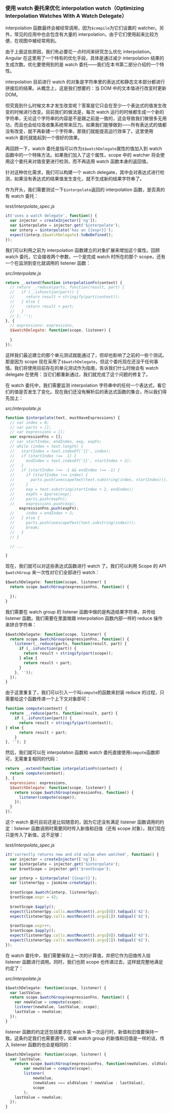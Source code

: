 ### 使用 watch 委托来优化 interpolation watch（Optimizing Interpolation Watches With A Watch Delegate）

interpolation 函数最终会被经常调用，因为`$compile`为它们设置的 watcher。另外，常见的应用中也会包含有大量的 interpolation，由于它们使用起来比较方便，在视图中被经常用到。

由于上面这些原因，我们有必要花一点时间来研究怎么优化 interpolation。Angular 在这里用了一个特有的优化手段，具体是通过减少 interpolation 结果的生成次数。优化要使用到的是 watch 委托——我们在本书第二部分介绍的一个特性。

interpolation 目前进行 watch 的对象是字符串里的表达式和静态文本部分都进行拼接后的结果。从概念上，这是我们想要的：当 DOM 中的文本值进行改变时更新 DOM。

但究竟到什么时候文本才发生改变呢？答案是它只会在至少一个表达式的值发生改变的时候进行改变。目前我们的做法是，每次 watch 运行的时候都生成一个新的字符串，无论这个字符串的内容是不是跟之前是一致的，这会导致我们做很多无用功，而且也会给垃圾收集系统带来压力。如果我们能够做到——所有表达式的值都没有改变，就不再新建一个字符串，那我们就能提高运行效率了。这里使用 watch 委托就能起到一个很好的效果。

再回顾一下，watch 委托是指可以作为`$$watchDelegate`属性的值加入到 watch 函数中的一个特殊方法。如果我们加入了这个属性，scope 中的 watcher 将会使用这个委托来对值变更进行检测，而不再适用 watch 函数本身的返回值。

针对这种优化需求，我们可以构建一个 watch delegate，其中会对表达式进行检测，如果没有表达式的结果值发生变化，就不生成新的结果字符串了。

作为开头，我们需要测试一下`$interpolate`返回的 interpolation 函数，是否真的有 watch 委托：

_test/interpolate\_spec.js_

```js
it('uses a watch delegate', function() {
  var injector = createInjector(['ng']);
  var $interpolate = injector.get('$interpolate');
  var interp = $interpolate('has an {{expr}}');
  expect(interp.$$watchDelegate).toBeDefined();
});
```

我们可以利用之前为 interpolation 函数建立的对象扩展来增加这个属性。回顾 watch 委托，它会接收两个参数，一个是完成 watch 时所在的那个 scope，还有一个在监测到变化就调用的 listener 函数：

_src/interpolate.js_

```js
return _.extend(function interpolationFn(context) {
  // return _.reduce(parts, function(result, part) {
  //   if (_.isFunction(part)) {
  //     return result + stringify(part(context));
  //   } else {
  //     return result + part;
  //   }
  // }, '');
}, {
  // expressions: expressions,
  $$watchDelegate: function(scope, listener) {
    
  }
});
```

这样我们最近建立的那个单元测试就能通过了，但却也影响了之前的一些个测试。那是因为 scope 现在采用了`$$watchDelegate`，但这个委托现在还没干任何事情。我们将使用目前存在的单元测试作为指南，告诉我们什么时候会有 watch delegate 在使用：当它们都重新通过，我们就完成了这个问题的修复了。

在 watch 委托中，我们需要监测 interpolation 字符串中的任何一个表达式，看它们的值是否发生了变化。现在我们还没有解析后的表达式函数的集合，所以我们得先加上：

_src/interpolate.js_

```js
function $interpolate(text, mustHaveExpressions) {
  // var index = 0;
  // var parts = [];
  // var expressions = [];
  var expressionFns = [];
  // var startIndex, endIndex, exp, expFn;
  // while (index < text.length) {
  //   startIndex = text.indexOf('{{', index);
  //   if (startIndex !== -1) {
  //     endIndex = text.indexOf('}}', startIndex + 2);
  //   }
  //   if (startIndex !== -1 && endIndex !== -1) {
  //     if (startIndex !== index) {
  //       parts.push(unescapeText(text.substring(index, startIndex)));
  //     }
  //     exp = text.substring(startIndex + 2, endIndex);
  //     expFn = $parse(exp);
  //     parts.push(expFn);
  //     expressions.push(exp);
      expressionFns.push(expFn);
  //     index = endIndex + 2;
  //   } else {
  //     parts.push(unescapeText(text.substring(index)));
  //     break;
  //   }
  // }

  // ...

}
```

现在，我们就可以对这些表达式函数进行 watch 了。我们可以利用 Scope 的 API `$watchGroup` 来一次性对它们全部进行 watch：

```js
$$watchDelegate: function(scope, listener) {
  return scope.$watchGroup(expressionFns, function() {
    
  });
}
```

我们需要在 watch group 的 listener 函数中做的是构造结果字符串，并传给 listener 函数。我们需要在里面做跟 interpolation 函数内部一样的 reduce 操作来拼合字符串：

```js
$$watchDelegate: function(scope, listener) {
  return scope.$watchGroup(expressionFns, function() {
    listener(_.reduce(parts, function(result, part) {
      if (_.isFunction(part)) {
        return result + stringify(part(scope));
      } else {
        return result + part;
      }
    }, ''));
  });
}
```

由于这里重复了，我们可以引入一个叫`compute`的函数来封装 reduce 的过程，只需要给这个函数传递一个上下文对象即可：

```js
function compute(context) {
  return _.reduce(parts, function(result, part) {
    if (_.isFunction(part)) {
      return result + stringify(part(context));
} else {
      return result + part;
    }
}, ''); }
```

然后，我们就可以在 interpolation 函数和 watch 委托直接使用`compute`函数即可，无需重复相同的代码：

```js
return _.extend(function interpolationFn(context) {
  return compute(context);
}, {
  expressions: expressions,
  $$watchDelegate: function(scope, listener) {
    return scope.$watchGroup(expressionFns, function() {
      listener(compute(scope));
    });
  }
});
```

这个 watch 委托目前还是比较随意的，因为它还没有满足 listener 函数调用的约定：listener 函数调用时需要同时传入新值和旧值（还有 scope 对象）。我们现在只是传入了新值，这不足够：

_test/interpolate_spec.js_

```js
it('correctly returns new and old value when watched', function() {
  var injector = createInjector(['ng']);
  var $interpolate = injector.get('$interpolate');
  var $rootScope = injector.get('$rootScope');

  var interp = $interpolate('{{expr}}');
  var listenerSpy = jasmine.createSpy();
  
  $rootScope.$watch(interp, listenerSpy);
  $rootScope.expr = 42;
  
  $rootScope.$apply();
  expect(listenerSpy.calls.mostRecent().args[0]).toEqual('42');
  expect(listenerSpy.calls.mostRecent().args[1]).toEqual('42');
  
  $rootScope.expr++;
  $rootScope.$apply();
  expect(listenerSpy.calls.mostRecent().args[0]).toEqual('43');
  expect(listenerSpy.calls.mostRecent().args[1]).toEqual('42');
});
```

在 watch 委托中，我们需要保存上一次的计算值，并把它作为旧值传入给 listener 函数进行调用。同时，我们也把 scope 也传递过去，这样就完整地满足约定了：

_src/interpolate.js_

```js
$$watchDelegate: function(scope, listener) {
  var lastValue;
  return scope.$watchGroup(expressionFns, function() {
    var newValue = compute(scope);
    listener(newValue, lastValue, scope);
    lastValue = newValue;
  });
}
```

listener 函数的约定还包括要求在 watch 第一次运行时，新值和旧值要保持一致。这条约定我们也需要遵守。如果 watch group 的新值和旧值是一样的话，传入 listener 函数的也会是相同的：

```js
$$watchDelegate: function(scope, listener) {
  var lastValue;
	return scope.$watchGroup(expressionFns, function(newValues, oldValues) {
		var newValue = compute(scope);
		listener(
			newValue,
			(newValues === oldValues ? newValue : lastValue),
			scope 
		);
    lastValue = newValue;
  });
}
```